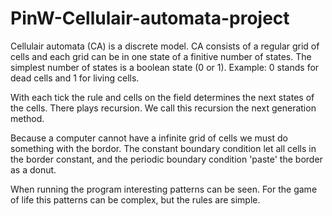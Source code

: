 # PinW-Cellulair-automata-project
Cellulair automata (CA) is a discrete model. CA consists of a regular grid of cells and each grid can 
be in one state of a finitive number of states. 
The simplest number of states is a boolean state (0 or 1). 
Example: 0 stands for dead cells and 1 for living cells.

With each tick the rule and cells on the field determines the next states of the cells. 
There plays recursion. We call this recursion the next generation method.

Because a computer cannot have a infinite grid of cells we must do something with the bordor. 
The constant boundary condition let all cells in the border constant, and the periodic
boundary condition 'paste' the border as a donut.

When running the program interesting patterns can be seen. 
For the game of life this patterns can be complex, but the rules are simple.


